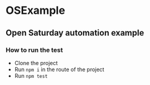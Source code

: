 # OSExample
## Open Saturday automation example

### How to run the test
- Clone the project
- Run `npm i` in the route of the project
- Run `npm test`
